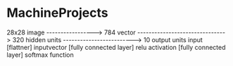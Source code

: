 # MachineProjects
28x28 image -----------------> 784 vector -------------------------------> 320 hidden units -------------------------> 10 output units
  input        [flattner]       inputvector   [fully connected layer]      relu activation    [fully connected layer]    softmax function
